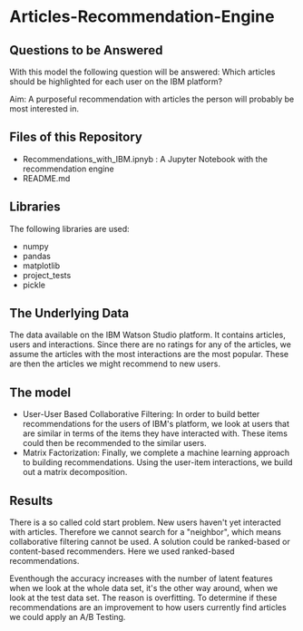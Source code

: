 # Articles-Recommendation-Engine

## Questions to be Answered
With this model the following question will be answered:
Which articles should be highlighted for each user on the IBM platform?

Aim:
A purposeful recommendation with articles the person will probably be most interested in. 

## Files of this Repository
* Recommendations_with_IBM.ipnyb : A Jupyter Notebook with the recommendation engine
* README.md

## Libraries
The following libraries are used:
* numpy
* pandas
* matplotlib
* project_tests
* pickle

## The Underlying Data
The data available on the IBM Watson Studio platform. It contains articles, users and interactions. Since there are no ratings for any of the articles, we assume the articles with the most interactions are the most popular. These are then the articles we might recommend to new users.

## The model

* User-User Based Collaborative Filtering: In order to build better recommendations for the users of IBM's platform, we look at users that are similar in terms of the items they have interacted with. These items could then be recommended to the similar users. 
* Matrix Factorization: Finally, we complete a machine learning approach to building recommendations. Using the user-item interactions, we build out a matrix decomposition.

## Results
There is a so called cold start problem. New users haven't yet interacted with articles. Therefore we cannot search for a "neighbor", which means collaborative filtering cannot be used. A solution could be ranked-based or content-based recommenders. Here we used ranked-based recommendations.

Eventhough the accuracy increases with the number of latent features when we look at the whole data set, it's the other way around, when we look at the test data set. The reason is overfitting. To determine if these recommendations are an improvement to how users currently find articles we could apply an A/B Testing.



